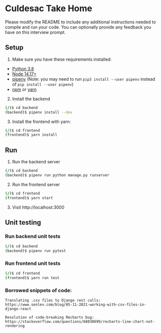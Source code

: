 # Culdesac Take Home

Please modify the README to include any additional instructions needed to compile and run your code. You can optionally provide any feedback you have on this interview prompt.

## Setup

1. Make sure you have these requirements installed:
- [Python 3.8](https://www.python.org/downloads/)
- [Node 14.17+](https://nodejs.org/en/download/)
- [pipenv](https://pipenv.pypa.io/en/latest/) (Note: you may need to run `pip3 install --user pipenv` instead of `pip install --user pipenv`)
- [npm](https://www.npmjs.com) or [yarn](https://yarnpkg.com)

2. Install the backend
```bash
(/)$ cd backend
(backend)$ pipenv install --dev
```

3. Install the frontend
with yarn:
```bash
(/)$ cd frontend
(frontend)$ yarn install
```

## Run
1. Run the backend server
```bash
(/)$ cd backend
(backend)$ pipenv run python manage.py runserver
```

2. Run the frontend server
```bash
(/)$ cd frontend
(frontend)$ yarn start
```

3. Visit http://localhost:3000

## Unit testing

### Run backend unit tests
```bash
(/)$ cd backend
(backend)$ pipenv run pytest
```

### Run frontend unit tests
```bash
(/)$ cd frontend
(frontend)$ yarn run test
```

### Borrowed snippets of code:
```
Translating .csv files to Django rest calls: https://www.senlev.com/blog/05-11-2021-working-with-csv-files-in-django-react

Resolution of code-breaking Recharts bug:
https://stackoverflow.com/questions/68030699/recharts-line-chart-not-rendering

```